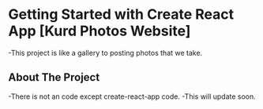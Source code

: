 # Getting Started with Create React App [Kurd Photos Website]

-This project is like a gallery to posting photos that we take.

## About The Project

-There is not an code except create-react-app code.
-This will update soon.
